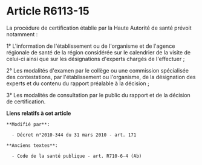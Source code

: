 # Article R6113-15

La procédure de certification établie par la Haute Autorité de santé prévoit notamment :

1° L'information de l'établissement ou de l'organisme et de l'agence régionale de santé  de la région considérée sur le
calendrier de la visite de celui-ci ainsi que sur les désignations d'experts chargés de l'effectuer ;

2° Les modalités d'examen par le collège ou une commission spécialisée des contestations, par l'établissement ou l'organisme,
de la désignation des experts et du contenu du rapport préalable à la décision ;

3° Les modalités de consultation par le public du rapport et de la décision de certification.

**Liens relatifs à cet article**

	**Modifié par**:

	  - Décret n°2010-344 du 31 mars 2010 - art. 171

	**Anciens textes**:

	  - Code de la santé publique - art. R710-6-4 (Ab)
